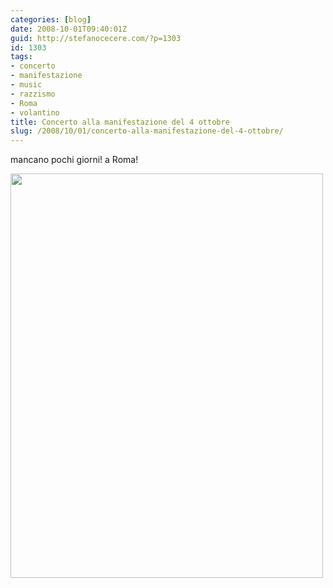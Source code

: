 ```yaml
---
categories: [blog]
date: 2008-10-01T09:40:01Z
guid: http://stefanocecere.com/?p=1303
id: 1303
tags:
- concerto
- manifestazione
- music
- razzismo
- Roma
- volantino
title: Concerto alla manifestazione del 4 ottobre
slug: /2008/10/01/concerto-alla-manifestazione-del-4-ottobre/
---
```


mancano pochi giorni! a Roma!

[<img class="aligncenter size-full wp-image-1304" title="concerto-4-ottobre" src="http://stefanocecere.com/wp-content/uploads/sites/3/2008/10/concerto-4-ottobre.jpg" alt="" width="500" height="647" srcset="http://stefanocecere.com/wp-content/uploads/sites/3/2008/10/concerto-4-ottobre.jpg 500w, http://stefanocecere.com/wp-content/uploads/sites/3/2008/10/concerto-4-ottobre-232x300.jpg 232w" sizes="(max-width: 500px) 100vw, 500px" />](http://stefanocecere.com/wp-content/uploads/sites/3/2008/10/concerto-4-ottobre.jpg)